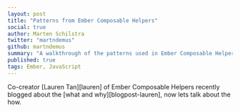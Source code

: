 ```yaml
---
layout: post
title: "Patterns from Ember Composable Helpers"
social: true
author: Marten Schilstra
twitter: "martndemus"
github: martndemus
summary: "A walkthrough of the patterns used in Ember Composable Helpers"
published: true
tags: Ember, JavaScript
---
```


Co-creator [Lauren Tan][lauren] of Ember Composable Helpers recently blogged about the [what and why][blogpost-lauren],
now lets talk about the how.
